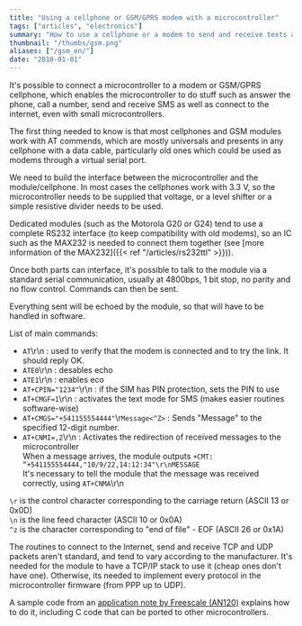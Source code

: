 ```yaml
---
title: "Using a cellphone or GSM/GPRS modem with a microcontroller"
tags: ["articles", "electronics"]
summary: "How to use a cellphone or a modem to send and receive texts and SMS using a microcontroller."
thumbnail: "/thumbs/gsm.png"
aliases: ["/gsm_en/"]
date: "2010-01-01"
---
```


It's possible to connect a microcontroller to a modem or GSM/GPRS cellphone, which enables the microcontroller to do stuff such as answer the phone, call a number, send and receive SMS as well as connect to the internet, even with small microcontrollers.

The first thing needed to know is that most cellphones and GSM modules work with AT commends, which are mostly universals and presents in any cellphone with a data cable, particularly old ones which could be used as modems through a virtual serial port.

We need to build the interface between the microcontroller and the module/cellphone. In most cases the cellphones work with 3.3 V, so the microcontroller needs to be supplied that voltage, or a level shifter or a simple resistive divider needs to be used.

Dedicated modules (such as the Motorola G20 or G24) tend to use a complete RS232 interface (to keep compatibility with old modems), so an IC such as the MAX232 is needed to connect them together (see [more information of the MAX232]({{< ref "/articles/rs232ttl" >}})).

Once both parts can interface, it's possible to talk to the module via a standard serial communication, usually at 4800bps, 1 bit stop, no parity and no flow control. Commands can then be sent.

Everything sent will be echoed by the module, so that will have to be handled in software.

List of main commands:

* `AT`\r\n : used to verify that the modem is connected and to try the link. It should reply OK.
* `ATE0`\r\n : desables echo
* `ATE1`\r\n : enables eco
* `AT+CPIN="1234"`\r\n : if the SIM has PIN protection, sets the PIN to use 
* `AT+CMGF=1`\r\n : activates the text mode for SMS (makes easier routines software-wise)
* `AT+CMGS="+541155554444"`\r`Message<^Z>` : Sends "Message" to the specified 12-digit number.
* `AT+CNMI=,2`\r\n : Activates the redirection of received messages to the microcontroller\
When a message arrives, the module outputs `+CMT: “+541155554444,"10/9/22,14:12:34"\r\nMESSAGE`\
It's necessary to tell the module that the message was received correctly, using `AT+CNMA`\r\n
		
`\r` is the control character corresponding to the carriage return (ASCII 13 or 0x0D)\
`\n` is the line feed character (ASCII 10 or 0x0A)\
`^z` is the character corresponding to "end of file" - EOF (ASCII 26 or 0x1A)

The routines to connect to the Internet, send and receive TCP and UDP packets aren't standard, and tend to vary according to the manufacturer. It's needed for the module to have a TCP/IP stack to use it (cheap ones don't have one). Otherwise, its needed to implement every protocol in the microcontroller firmware (from PPP up to UDP).

A sample code from an [application note by Freescale (AN120)](http://cache.freescale.com/files/microcontrollers/doc/app_note/AN2120.pdf) explains how to do it, including C code that can be ported to other microcontrollers.

